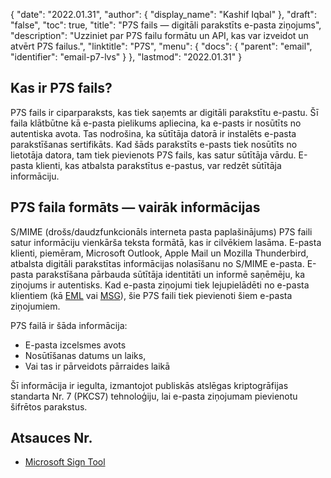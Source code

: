 {
  "date": "2022.01.31",
  "author": {
    "display_name": "Kashif Iqbal"
},
  "draft": "false",
  "toc": true,
  "title": "P7S fails — digitāli parakstīts e-pasta ziņojums",
  "description": "Uzziniet par P7S failu formātu un API, kas var izveidot un atvērt P7S failus.",
  "linktitle": "P7S",
  "menu": {
    "docs": {
      "parent": "email",
      "identifier": "email-p7-lvs"
}
},
  "lastmod": "2022.01.31"
}

## Kas ir P7S fails?

P7S fails ir ciparparaksts, kas tiek saņemts ar digitāli parakstītu e-pastu. Šī faila klātbūtne kā e-pasta pielikums apliecina, ka e-pasts ir nosūtīts no autentiska avota. Tas nodrošina, ka sūtītāja datorā ir instalēts e-pasta parakstīšanas sertifikāts. Kad šāds parakstīts e-pasts tiek nosūtīts no lietotāja datora, tam tiek pievienots P7S fails, kas satur sūtītāja vārdu. E-pasta klienti, kas atbalsta parakstītus e-pastus, var redzēt sūtītāja informāciju.

## P7S faila formāts — vairāk informācijas

S/MIME (drošs/daudzfunkcionāls interneta pasta paplašinājums) P7S faili satur informāciju vienkārša teksta formātā, kas ir cilvēkiem lasāma. E-pasta klienti, piemēram, Microsoft Outlook, Apple Mail un Mozilla Thunderbird, atbalsta digitāli parakstītas informācijas nolasīšanu no S/MIME e-pasta. E-pasta parakstīšana pārbauda sūtītāja identitāti un informē saņēmēju, ka ziņojums ir autentisks. Kad e-pasta ziņojumi tiek lejupielādēti no e-pasta klientiem (kā [EML](/email/eml/) vai [MSG](/email/msg/)), šie P7S faili tiek pievienoti šiem e-pasta ziņojumiem.

P7S failā ir šāda informācija:

 * E-pasta izcelsmes avots
 * Nosūtīšanas datums un laiks,
 * Vai tas ir pārveidots pārraides laikā

Šī informācija ir iegulta, izmantojot publiskās atslēgas kriptogrāfijas standarta Nr. 7 (PKCS7) tehnoloģiju, lai e-pasta ziņojumam pievienotu šifrētos parakstus.

## Atsauces Nr.

* [Microsoft Sign Tool](https://learn.microsoft.com/en-us/windows-hardware/drivers/devtest/signtool)


